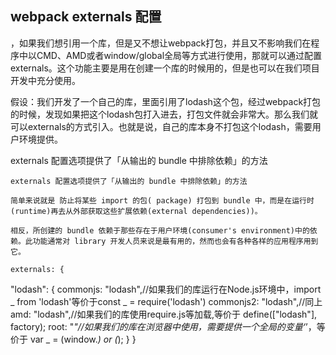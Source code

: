 <!--
 * @Author: hcs
 * @Date: 2023-04-18 09:42:12
 * @LastEditTime: 2023-04-18 09:43:48
 * @LastEditors: Do not edit
 * @Description: Modify here please
 * @FilePath: \git_program\FEStudy\构建工具相关知识\webpack externals 配置.md
-->
## webpack externals 配置
，如果我们想引用一个库，但是又不想让webpack打包，并且又不影响我们在程序中以CMD、AMD或者window/global全局等方式进行使用，那就可以通过配置externals。这个功能主要是用在创建一个库的时候用的，但是也可以在我们项目开发中充分使用。

假设：我们开发了一个自己的库，里面引用了lodash这个包，经过webpack打包的时候，发现如果把这个lodash包打入进去，打包文件就会非常大。那么我们就可以externals的方式引入。也就是说，自己的库本身不打包这个lodash，需要用户环境提供。


externals 配置选项提供了「从输出的 bundle 中排除依赖」的方法

    externals 配置选项提供了「从输出的 bundle 中排除依赖」的方法 

    简单来说就是 防止将某些 import 的包( package) 打包到 bundle 中，而是在运行时(runtime)再去从外部获取这些扩展依赖(external dependencies))。

    相反，所创建的 bundle 依赖于那些存在于用户环境(consumer's environment)中的依赖。此功能通常对 library 开发人员来说是最有用的，然而也会有各种各样的应用程序用到它。

    externals: {
  "lodash": {
        commonjs: "lodash",//如果我们的库运行在Node.js环境中，import _ from 'lodash'等价于const _ = require('lodash')
        commonjs2: "lodash",//同上
        amd: "lodash",//如果我们的库使用require.js等加载,等价于 define(["lodash"], factory);
        root: "_"//如果我们的库在浏览器中使用，需要提供一个全局的变量‘_’，等价于 var _ = (window._) or (_);
  }
}